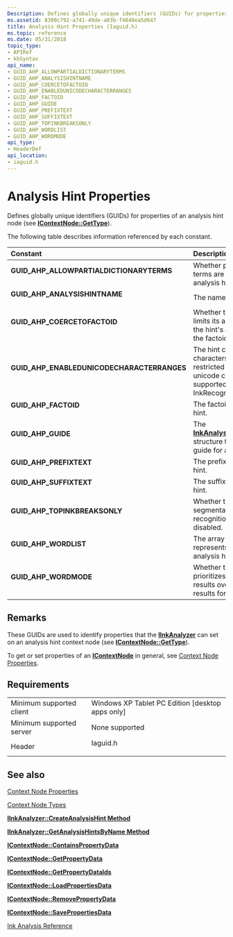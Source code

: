 ```yaml
---
Description: Defines globally unique identifiers (GUIDs) for properties of an analysis hint node (see IContextNode::GetType).
ms.assetid: 8300c792-a741-49de-a03b-f4840ea5d647
title: Analysis Hint Properties (Iaguid.h)
ms.topic: reference
ms.date: 05/31/2018
topic_type: 
- APIRef
- kbSyntax
api_name: 
- GUID_AHP_ALLOWPARTIALDICTIONARYTERMS
- GUID_AHP_ANALYSISHINTNAME
- GUID_AHP_COERCETOFACTOID
- GUID_AHP_ENABLEDUNICODECHARACTERRANGES
- GUID_AHP_FACTOID
- GUID_AHP_GUIDE
- GUID_AHP_PREFIXTEXT
- GUID_AHP_SUFFIXTEXT
- GUID_AHP_TOPINKBREAKSONLY
- GUID_AHP_WORDLIST
- GUID_AHP_WORDMODE
api_type: 
- HeaderDef
api_location: 
- iaguid.h
---
```


# Analysis Hint Properties

Defines globally unique identifiers (GUIDs) for properties of an analysis hint node (see [**IContextNode::GetType**](icontextnode-gettype.md)).

The following table describes information referenced by each constant.



| Constant                                                                                                                                                                                                                                  | Description                                                                                                                                               |
|:------------------------------------------------------------------------------------------------------------------------------------------------------------------------------------------------------------------------------------------|:----------------------------------------------------------------------------------------------------------------------------------------------------------|
| <span id="GUID_AHP_ALLOWPARTIALDICTIONARYTERMS"></span><span id="guid_ahp_allowpartialdictionaryterms"></span><dl> <dt>**GUID\_AHP\_ALLOWPARTIALDICTIONARYTERMS**</dt> </dl>       | Whether partial dictionary terms are allowed on an analysis hint.<br/>                                                                              |
| <span id="GUID_AHP_ANALYSISHINTNAME"></span><span id="guid_ahp_analysishintname"></span><dl> <dt>**GUID\_AHP\_ANALYSISHINTNAME**</dt> </dl>                                        | The name of an analysis hint.<br/>                                                                                                                  |
| <span id="GUID_AHP_COERCETOFACTOID"></span><span id="guid_ahp_coercetofactoid"></span><dl> <dt>**GUID\_AHP\_COERCETOFACTOID**</dt> </dl>                                           | Whether the ink analyzer limits its analysis of ink within the hint's area to conform to the factoid.<br/>                                          |
| <span id="GUID_AHP_ENABLEDUNICODECHARACTERRANGES"></span><span id="guid_ahp_enabledunicodecharacterranges"></span><dl> <dt>**GUID\_AHP\_ENABLEDUNICODECHARACTERRANGES**</dt> </dl> | The hint contains an array of characters that represent the restricted set of supported unicode character set supported by this InkRecognizer.<br/> |
| <span id="GUID_AHP_FACTOID"></span><span id="guid_ahp_factoid"></span><dl> <dt>**GUID\_AHP\_FACTOID**</dt> </dl>                                                                   | The factoid on an analysis hint.<br/>                                                                                                               |
| <span id="GUID_AHP_GUIDE"></span><span id="guid_ahp_guide"></span><dl> <dt>**GUID\_AHP\_GUIDE**</dt> </dl>                                                                         | The [**InkAnalysisRecognizerGuide**](inkanalysisrecognizerguide.md) structure that represents the guide for an analysis hint.<br/>                 |
| <span id="GUID_AHP_PREFIXTEXT"></span><span id="guid_ahp_prefixtext"></span><dl> <dt>**GUID\_AHP\_PREFIXTEXT**</dt> </dl>                                                          | The prefix text on an analysis hint.<br/>                                                                                                           |
| <span id="GUID_AHP_SUFFIXTEXT"></span><span id="guid_ahp_suffixtext"></span><dl> <dt>**GUID\_AHP\_SUFFIXTEXT**</dt> </dl>                                                          | The suffix text on an analysis hint.<br/>                                                                                                           |
| <span id="GUID_AHP_TOPINKBREAKSONLY"></span><span id="guid_ahp_topinkbreaksonly"></span><dl> <dt>**GUID\_AHP\_TOPINKBREAKSONLY**</dt> </dl>                                        | Whether the multiple segmentations in the ink recognition results are disabled.<br/>                                                                |
| <span id="GUID_AHP_WORDLIST"></span><span id="guid_ahp_wordlist"></span><dl> <dt>**GUID\_AHP\_WORDLIST**</dt> </dl>                                                                | The array of strings that represents the word list for an analysis hint.<br/>                                                                       |
| <span id="GUID_AHP_WORDMODE"></span><span id="guid_ahp_wordmode"></span><dl> <dt>**GUID\_AHP\_WORDMODE**</dt> </dl>                                                                | Whether the ink analyzer prioritizes single-word results over multiple-word results for an analysis hint.<br/>                                      |



## Remarks

These GUIDs are used to identify properties that the [**IInkAnalyzer**](iinkanalyzer.md) can set on an analysis hint context node (see [**IContextNode::GetType**](icontextnode-gettype.md)).

To get or set properties of an [**IContextNode**](icontextnode.md) in general, see [Context Node Properties](context-node-properties.md).

## Requirements



|                                     |                                                                                     |
|-------------------------------------|-------------------------------------------------------------------------------------|
| Minimum supported client<br/> | Windows XP Tablet PC Edition \[desktop apps only\]<br/>                       |
| Minimum supported server<br/> | None supported<br/>                                                           |
| Header<br/>                   | <dl> <dt>Iaguid.h</dt> </dl> |



## See also

<dl> <dt>

[Context Node Properties](context-node-properties.md)
</dt> <dt>

[Context Node Types](context-node-types.md)
</dt> <dt>

[**IInkAnalyzer::CreateAnalysisHint Method**](iinkanalyzer-createanalysishint.md)
</dt> <dt>

[**IInkAnalyzer::GetAnalysisHintsByName Method**](iinkanalyzer-getanalysishintsbyname.md)
</dt> <dt>

[**IContextNode::ContainsPropertyData**](icontextnode-containspropertydata.md)
</dt> <dt>

[**IContextNode::GetPropertyData**](icontextnode-getpropertydata.md)
</dt> <dt>

[**IContextNode::GetPropertyDataIds**](icontextnode-getpropertydataids.md)
</dt> <dt>

[**IContextNode::LoadPropertiesData**](icontextnode-loadpropertiesdata.md)
</dt> <dt>

[**IContextNode::RemovePropertyData**](icontextnode-removepropertydata.md)
</dt> <dt>

[**IContextNode::SavePropertiesData**](icontextnode-savepropertiesdata.md)
</dt> <dt>

[Ink Analysis Reference](ink-analysis-reference.md)
</dt> </dl>

 

 




